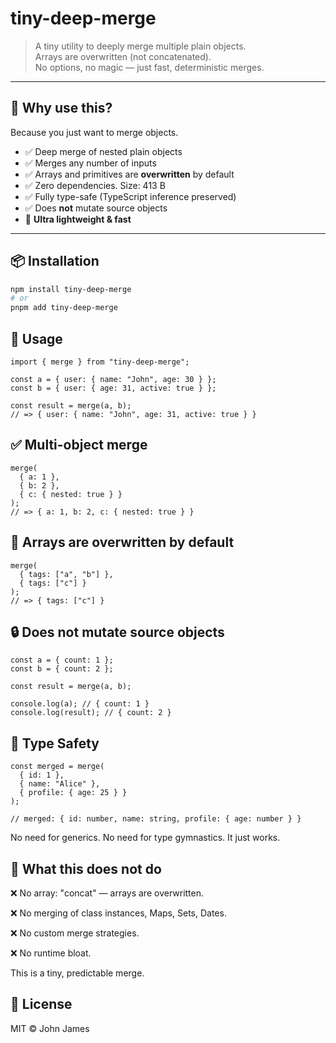 # tiny-deep-merge

> A tiny utility to deeply merge multiple plain objects.  
> Arrays are overwritten (not concatenated).  
> No options, no magic — just fast, deterministic merges.

---

## 🚀 Why use this?

Because you just want to merge objects.

- ✅ Deep merge of nested plain objects
- ✅ Merges any number of inputs
- ✅ Arrays and primitives are **overwritten** by default
- ✅ Zero dependencies. Size: 413 B
- ✅ Fully type-safe (TypeScript inference preserved)
- ✅ Does **not** mutate source objects
- 🧠 **Ultra lightweight & fast**

---

## 📦 Installation

```bash
npm install tiny-deep-merge
# or
pnpm add tiny-deep-merge
```

## 🧪 Usage

```
import { merge } from "tiny-deep-merge";

const a = { user: { name: "John", age: 30 } };
const b = { user: { age: 31, active: true } };

const result = merge(a, b);
// => { user: { name: "John", age: 31, active: true } }
```

## ✅ Multi-object merge

```
merge(
  { a: 1 },
  { b: 2 },
  { c: { nested: true } }
);
// => { a: 1, b: 2, c: { nested: true } }
```

## 🧹 Arrays are overwritten by default

```
merge(
  { tags: ["a", "b"] },
  { tags: ["c"] }
);
// => { tags: ["c"] }
```

## 🔒 Does not mutate source objects

```
const a = { count: 1 };
const b = { count: 2 };

const result = merge(a, b);

console.log(a); // { count: 1 }
console.log(result); // { count: 2 }
```

## 🧠 Type Safety

```
const merged = merge(
  { id: 1 },
  { name: "Alice" },
  { profile: { age: 25 } }
);

// merged: { id: number, name: string, profile: { age: number } }
```

No need for generics. No need for type gymnastics. It just works.

## 🤨 What this does not do

❌ No array: "concat" — arrays are overwritten.

❌ No merging of class instances, Maps, Sets, Dates.

❌ No custom merge strategies.

❌ No runtime bloat.

This is a tiny, predictable merge.

## 📄 License

MIT © John James
